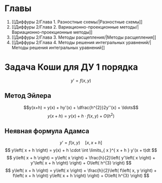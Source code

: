 # Главы
1. [[Диффуры 2/Глава 1. Разностные схемы/|Разностные схемы]]
2. [[Диффуры 2/Глава 2. Вариационно-проекционные методы/|Вариационно-проекционные методы]]
3. [[Диффуры 2/Глава 3. Методы расщепления/|Методы расщепления]]
4. [[Диффуры 2/Глава 4. Методы решения интегральных уравнений/|Методы решения интегральных уравнений]]

# Задача Коши для ДУ 1 порядка

$$y'=f(x, y)$$
## Метод Эйлера
$$y(x+h) = y(x) + hy'(x) + \dfrac{h^{2}}2y''(x) + \ldots$$
$$y(x+h)=y(x)+h\cdot f(x, y)+O(h^2)$$

## Неявная формула Адамса
$$y' = f(x, y) \quad \left[ x, x + h \right]$$
$$
y\left( x + h \right) = y(x) + h \cdot \int \limits_{ x }^{ x + h } y'(x + t)dt
$$
$$
y\left( x + h \right)  = y\left( x \right)  + \frac{h}{2}\left( y'\left( x \right)  + y'\left( x + h \right)  \right)  + O\left( h^{3} \right)
$$
$$
y\left( x + h \right) = y\left( x \right)  + \frac{h}{2}\left( f\left( x, y \right) + f\left( x + h \right) y\left( x + h \right)  \right)  + O\left( h^{3} \right) 
$$



